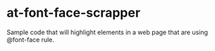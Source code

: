 # at-font-face-scrapper
Sample code that will highlight elements in a web page that are using @font-face rule.
